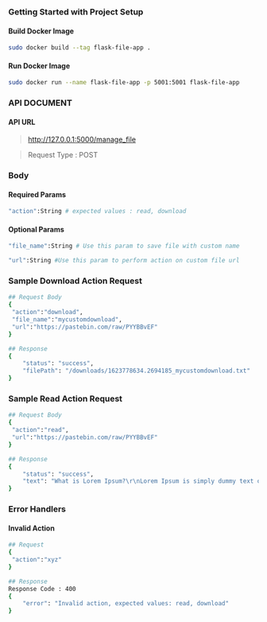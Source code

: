 ### Getting Started with Project Setup

#### Build Docker Image
```sh
sudo docker build --tag flask-file-app .
```

#### Run Docker Image

```sh
sudo docker run --name flask-file-app -p 5001:5001 flask-file-app
```

### API DOCUMENT
#### API URL
> http://127.0.0.1:5000/manage_file

> Request Type : POST

### Body

#### Required Params
```sh
"action":String # expected values : read, download
```
#### Optional Params
```sh
"file_name":String # Use this param to save file with custom name 

"url":String #Use this param to perform action on custom file url
```
### Sample Download Action Request

```sh
## Request Body
{
 "action":"download",
 "file_name":"mycustomdownload",
 "url":"https://pastebin.com/raw/PYYBBvEF"
}

## Response
{
    "status": "success",
    "filePath": "/downloads/1623778634.2694185_mycustomdownload.txt"
}
```

### Sample Read Action Request

```sh
## Request Body
{
 "action":"read",
 "url":"https://pastebin.com/raw/PYYBBvEF"
}

## Response
{
    "status": "success",
    "text": "What is Lorem Ipsum?\r\nLorem Ipsum is simply dummy text of the printing and typesetting industry. Lorem Ipsum has been the industry's standard dummy text ever since the 1500s, when an unknown printer took a galley of type and scrambled it to make a type specimen book. It has survived not only five centuries, but also the leap into electronic typesetting, remaining essentially unchanged. It was popularised in the 1960s with the release of Letraset sheets containing Lorem Ipsum passages, and more recently with desktop publishing software like Aldus PageMaker including versions of Lorem Ipsum."
}
```

### Error Handlers

#### Invalid Action
```sh
## Request
{
 "action":"xyz"
}

## Response
Response Code : 400
{
    "error": "Invalid action, expected values: read, download"
}
```
